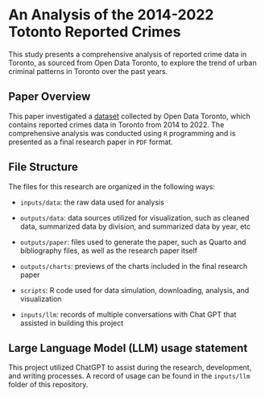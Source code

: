 # An Analysis of the 2014-2022 Totonto Reported Crimes

This study presents a comprehensive analysis of reported crime data in Toronto, as sourced from Open Data Toronto, to explore the trend of urban criminal patterns in Toronto over the past years.

## Paper Overview

This paper investigated a [dataset](https://open.toronto.ca/dataset/police-annual-statistical-report-reported-crimes/) collected by Open Data Toronto, which contains reported crimes data in Toronto from 2014 to 2022. The comprehensive analysis was conducted using `R` programming and is presented as a final research paper in `PDF` format.

## File Structure

The files for this research are organized in the following ways:

-   `inputs/data`: the raw data used for analysis

-   `outputs/data`: data sources utilized for visualization, such as cleaned data, summarized data by division, and summarized data by year, etc

-   `outputs/paper`: files used to generate the paper, such as Quarto and bibliography files, as well as the research paper itself

-   `outputs/charts`: previews of the charts included in the final research paper

-   `scripts`: R code used for data simulation, downloading, analysis, and visualization

-   `inputs/llm`: records of multiple conversations with Chat GPT that assisted in building this project

## Large Language Model (LLM) usage statement

This project utilized ChatGPT to assist during the research, development, and writing processes. A record of usage can be found in the `inputs/llm` folder of this repository.


